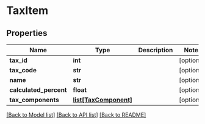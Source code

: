 # TaxItem

## Properties
Name | Type | Description | Notes
------------ | ------------- | ------------- | -------------
**tax_id** | **int** |  | [optional] 
**tax_code** | **str** |  | [optional] 
**name** | **str** |  | [optional] 
**calculated_percent** | **float** |  | [optional] 
**tax_components** | [**list[TaxComponent]**](TaxComponent.md) |  | [optional] 

[[Back to Model list]](../README.md#documentation-for-models) [[Back to API list]](../README.md#documentation-for-api-endpoints) [[Back to README]](../README.md)


